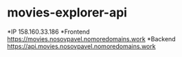 # movies-explorer-api

*IP 158.160.33.186
*Frontend https://movies.nosovpavel.nomoredomains.work
*Backend https://api.movies.nosovpavel.nomoredomains.work

